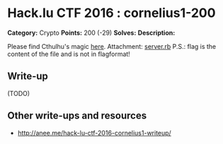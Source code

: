 # Hack.lu CTF 2016 : cornelius1-200

**Category:** Crypto
**Points:** 200 (-29)
**Solves:** 
**Description:**

Please find Cthulhu's magic [here](https://cthulhu.fluxfingers.net:1505/).
Attachment: [server.rb](server.rb)
P.S.: flag is the content of the file and is not in flagformat!

## Write-up

(TODO)

## Other write-ups and resources

* http://anee.me/hack-lu-ctf-2016-cornelius1-writeup/
